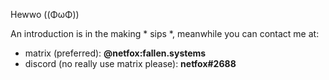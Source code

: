 Hewwo ((ΦωΦ))

An introduction is in the making * sips *, meanwhile you can contact me at:

- matrix (preferred): **@netfox:fallen.systems**
- discord (no really use matrix please): **netfox#2688**
